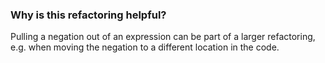 ### Why is this refactoring helpful?
Pulling a negation out of an expression can be part of a larger refactoring, e.g. when moving the negation to a different location in the code.